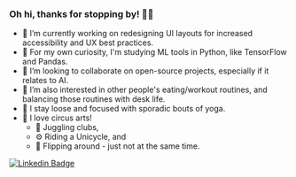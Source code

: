 ### Oh hi, thanks for stopping by! 👋🏼
<!--
**windusayles/windusayles** is a ✨ _sPeCiAl_ ✨ repository because its `README.md` (this file) appears on your GitHub profile.
-->
- 🔭 I’m currently working on redesigning UI layouts for increased accessibility and UX best practices.
- 🌱 For my own curiosity, I'm studying ML tools in Python, like TensorFlow and Pandas.
- 👯 I’m looking to collaborate on open-source projects, especially if it relates to AI.
- 🤔 I’m also interested in other people's eating/workout routines, and balancing those routines with desk life.
- 🧘 I stay loose and focused with sporadic bouts of yoga.
- 🎪 I love circus arts!
  - 🤹 Juggling clubs, 
  - ⚙️ Riding a Unicycle, and
  - 🤸 Flipping around - just not at the same time.

 [![Linkedin Badge](https://img.shields.io/badge/-LinkedIn-0e76a8?style=flat-square&logo=Linkedin&logoColor=white)](https://linkedin.com/in/windusayles)
